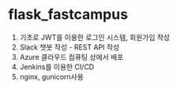 # flask_fastcampus
1. 기초로 JWT를 이용한 로그인 시스템, 회원가입 작성
2. Slack 챗봇 작성 - REST API 작성
3. Azure 클라우드 컴퓨팅 상에서 배포
4. Jenkins를 이용한 CI/CD  
5. nginx, gunicorn사용
